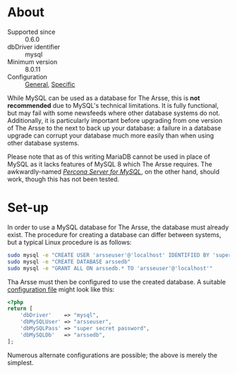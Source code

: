 # About

<dl>
    <dt>Supported since</dt>
        <dd>0.6.0</dd>
    <dt>dbDriver identifier</dt>
        <dd>mysql</dd>
    <dt>Minimum version</dt>
        <dd>8.0.11</dd>
    <dt>Configuration</dt>
        <dd><a href="../Configuration.html#page_Database-settings">General</a>, <a href="../Configuration.html#page_Database-settings-specific-to-MySQL">Specific</a></dd>
</dl>

While MySQL can be used as a database for The Arsse, this is **not recommended** due to MySQL's technical limitations. It is fully functional, but may fail with some newsfeeds where other database systems do not. Additionally, it is particularly important before upgrading from one version of The Arsse to the next to back up your database: a failure in a database upgrade can corrupt your database much more easily than when using other database systems.

Please note that as of this writing MariaDB cannot be used in place of MySQL as it lacks features of MySQL 8 which The Arsse requires. The awkwardly-named [_Percona Server for MySQL_](https://www.percona.com/software/mysql-database/percona-server), on the other hand, should work, though this has not been tested.

# Set-up

In order to use a MySQL database for The Arsse, the database must already exist. The procedure for creating a database can differ between systems, but a typical Linux procedure is as follows:

```sh
sudo mysql -e "CREATE USER 'arsseuser'@'localhost' IDENTIFIED BY 'super secret password'"
sudo mysql -e "CREATE DATABASE arssedb"
sudo mysql -e "GRANT ALL ON arssedb.* TO 'arsseuser'@'localhost'"
```

Tha Arsse must then be configured to use the created database. A suitable [configuration file](/en/Getting_Started/Configuration) might look like this:

```php
<?php
return [
    'dbDriver'    => "mysql",
    'dbMySQLUser' => "arsseuser",
    'dbMySQLPass' => "super secret password",
    'dbMySQLDb'   => "arssedb",
];
```

Numerous alternate configurations are possible; the above is merely the simplest.

